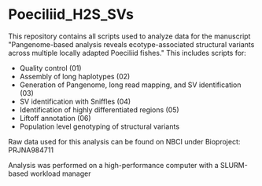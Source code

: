 # Poeciliid_H2S_SVs

This repository contains all scripts used to analyze data for the manuscript "Pangenome-based analysis reveals ecotype-associated structural variants across multiple locally adapted Poeciliid fishes." This includes scripts for:
- Quality control (01)
- Assembly of long haplotypes (02)
- Generation of Pangenome, long read mapping, and SV identification (03)
- SV identification with Sniffles (04)
- Identification of highly differentiated regions (05)
- Liftoff annotation (06)
- Population level genotyping of structural variants

Raw data used for this analysis can be found on NBCI under Bioproject: PRJNA984711

Analysis was performed on a high-performance computer with a SLURM-based workload manager
